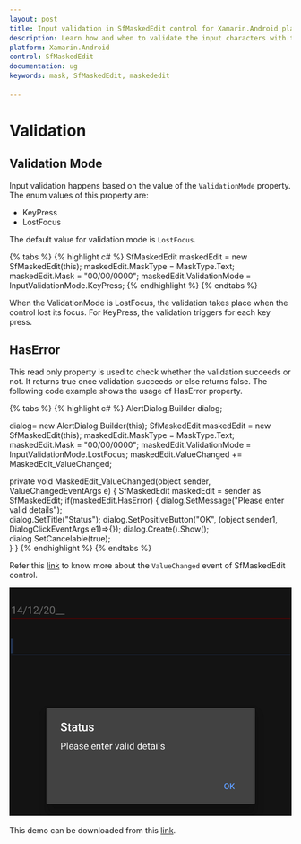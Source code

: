 ```yaml
---
layout: post
title: Input validation in SfMaskedEdit control for Xamarin.Android platform
description: Learn how and when to validate the input characters with the given Mask of SfMaskedEdit control.
platform: Xamarin.Android
control: SfMaskedEdit
documentation: ug 
keywords: mask, SfMaskedEdit, maskededit

---
```




# Validation

## Validation Mode

Input validation happens based on the value of the `ValidationMode` property. The enum values of this property are:

* KeyPress
* LostFocus

The default value for validation mode is `LostFocus`.

{% tabs %}
{% highlight c# %}
SfMaskedEdit maskedEdit = new SfMaskedEdit(this);
maskedEdit.MaskType = MaskType.Text;
maskedEdit.Mask = "00/00/0000";
maskedEdit.ValidationMode = InputValidationMode.KeyPress;
{% endhighlight %}
{% endtabs %}

When the ValidationMode is LostFocus, the validation takes place when the control lost its focus. For KeyPress, the validation triggers for each key press.

## HasError

This read only property is used to check whether the validation succeeds or not. It returns true once validation succeeds or else returns false. The following code example shows the usage of HasError property.

{% tabs %}
{% highlight c# %}
AlertDialog.Builder dialog;

dialog= new AlertDialog.Builder(this);
SfMaskedEdit maskedEdit = new SfMaskedEdit(this);
maskedEdit.MaskType = MaskType.Text;
maskedEdit.Mask = "00/00/0000";
maskedEdit.ValidationMode = InputValidationMode.LostFocus;
maskedEdit.ValueChanged += MaskedEdit_ValueChanged;


private void MaskedEdit_ValueChanged(object sender, ValueChangedEventArgs e)
{
    SfMaskedEdit maskedEdit = sender as SfMaskedEdit;
    if(maskedEdit.HasError)
    {
        dialog.SetMessage("Please enter valid details");             
        dialog.SetTitle("Status");
        dialog.SetPositiveButton("OK", (object sender1, DialogClickEventArgs e1)=>{});
        dialog.Create().Show();
        dialog.SetCancelable(true);   
    }
}
{% endhighlight %}
{% endtabs %}


Refer this [link](Events#valuechanged-event) to know more about the `ValueChanged` event of SfMaskedEdit control.

![](SfMaskedEditImages/Validation.png)

This demo can be downloaded from this [link](http://files2.syncfusion.com/Xamarin.Android/Samples/MaskedEdit_Validation.zip).
